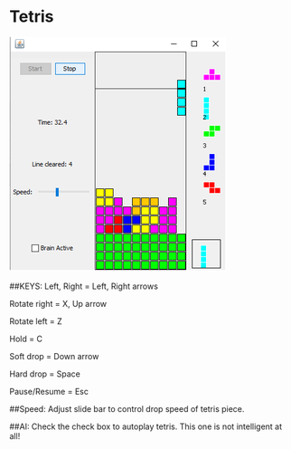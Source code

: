 # Tetris

![alt tag](https://github.com/jisooj/Tetris/blob/master/UI.png)

##KEYS:
  Left, Right = Left, Right arrows
  
  Rotate right = X, Up arrow
  
  Rotate left = Z
  
  Hold = C
  
  Soft drop = Down arrow
  
  Hard drop = Space
  
  Pause/Resume = Esc

##Speed:
  Adjust slide bar to control drop speed of tetris piece.
  
##AI:
  Check the check box to autoplay tetris. This one is not intelligent at all!
